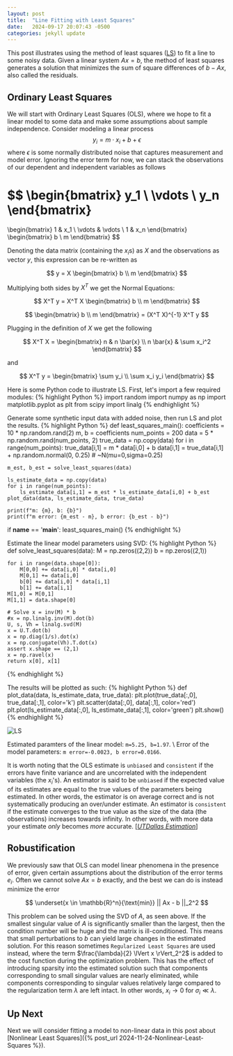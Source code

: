 ```yaml
---
layout: post
title:  "Line Fitting with Least Squares"
date:   2024-09-17 20:07:43 -0500
categories: jekyll update
---
```


This post illustrates using the method of least squares ([LS][ls-gtech]) to fit a line to some noisy data.
Given a linear system $Ax = b$, the method of least squares generates a solution that minimizes the sum of square differences of $b - Ax$, also called the residuals.

## Ordinary Least Squares

We will start with Ordinary Least Squares (OLS), where we hope to fit a linear model to some data and make some assumptions about sample independence. Consider modeling a linear process 
$$ y_i = m \cdot x_i + b + \epsilon $$
where $\epsilon$ is some normally distributed noise that captures measurement and model error.
Ignoring the error term for now, we can stack the observations of our dependent and independent variables as follows

$$
\begin{bmatrix}
y_1 \\
\vdots \\
y_n
\end{bmatrix}
= 
\begin{bmatrix}
1 & x_1 \\
\vdots & \vdots \\
1 & x_n
\end{bmatrix}
\begin{bmatrix}
b \\
m
\end{bmatrix}
$$

Denoting the data matrix (containing the $x_i$s) as $X$ and the observations as vector $y$, this expression can be re-written as

$$ 
y = X
\begin{bmatrix}
b \\
m
\end{bmatrix}
$$

Multiplying both sides by $X^T$ we get the Normal Equations:

$$ 
X^T y = X^T X
\begin{bmatrix}
b \\
m
\end{bmatrix}
$$

$$ 
\begin{bmatrix}
b \\
m
\end{bmatrix}
 = (X^T X)^{-1} X^T y
$$

Plugging in the definition of $X$ we get the following 

$$
X^T X = 
\begin{bmatrix}
n & n \bar{x} \\
n \bar{x} & \sum x_i^2
\end{bmatrix}
$$

and 

$$
X^T y = 
\begin{bmatrix}
\sum y_i \\
\sum x_i y_i
\end{bmatrix}
$$

Here is some Python code to illustrate LS. First, let's import a few required modules:
{% highlight Python %}
import random
import numpy as np
import matplotlib.pyplot as plt
from scipy import linalg
{% endhighlight %}

Generate some synthetic input data with added noise, then run LS and plot the results.
{% highlight Python %}
def least_squares_main():
    coefficients = 10 * np.random.rand(2)
    m, b = coefficients
    num_points = 200
    data = 5 * np.random.rand(num_points, 2)
    true_data = np.copy(data)
    for i in range(num_points):
        true_data[i,1] = m * data[i,0] + b 
        data[i,1] = true_data[i,1] + np.random.normal(0, 0.25) # ~N(mu=0,sigma=0.25)

    m_est, b_est = solve_least_squares(data)   
    
    ls_estimate_data = np.copy(data)
    for i in range(num_points):
        ls_estimate_data[i,1] = m_est * ls_estimate_data[i,0] + b_est  
    plot_data(data, ls_estimate_data, true_data)

    print(f"m: {m}, b: {b}")
    print(f"m error: {m_est - m}, b error: {b_est - b}")

if __name__ == '__main__':
    least_squares_main()
{% endhighlight %}

Estimate the linear model parameters using SVD:
{% highlight Python %}
def solve_least_squares(data):
    M = np.zeros((2,2))
    b = np.zeros((2,1))
   
    for i in range(data.shape[0]):
        M[0,0] += data[i,0] * data[i,0]
        M[0,1] += data[i,0]
        b[0] += data[i,0] * data[i,1]
        b[1] += data[i,1]
    M[1,0] = M[0,1]
    M[1,1] = data.shape[0]

    # Solve x = inv(M) * b
    #x = np.linalg.inv(M).dot(b)
    U, s, Vh = linalg.svd(M)
    x = U.T.dot(b)
    x = np.diag(1/s).dot(x)
    x = np.conjugate(Vh).T.dot(x)
    assert x.shape == (2,1)
    x = np.ravel(x)
    return x[0], x[1]
{% endhighlight %}

The results will be plotted as such:
{% highlight Python %}
def plot_data(data, ls_estimate_data, true_data):
    plt.plot(true_data[:,0], true_data[:,1], color='k')
    plt.scatter(data[:,0], data[:,1], color='red')
    plt.plot(ls_estimate_data[:,0], ls_estimate_data[:,1], color='green')
    plt.show()
{% endhighlight %}

![LS](/images/LS_simulation.png)

Estimated paramters of the linear model: `m=5.25, b=1.97`. \\
Error of the model parameters: `m error=-0.0023, b error=0.0166`.

It is worth noting that the OLS estimate is `unbiased` and `consistent` if the errors have finite variance and are uncorrelated with the independent variables (the $x_i$'s). An estimator is said to be `unbiased` if the expected value of its estimates are equal to the true values of the parameters being estimated. In other words, the estimator is on average correct and is not systematically producing an over/under estimate. An estimator is `consistent` if the estimate converges to the true value as the size of the data (the observations) increases towards infinity. In other words, with more data your estimate *only* becomes *more* accurate. [<cite>[UTDallas Estimation][1]</cite>]

## Robustification
We previously saw that OLS can model linear phenomena in the presence of error, given certain assumptions about the distribution of the error terms $e_i$. Often we cannot solve $Ax=b$ exactly, and the best we can do is instead minimize the error

$$
\underset{x \in \mathbb{R}^n}{\text{min}} || Ax - b ||_2^2
$$

This problem can be solved using the SVD of $A$, as seen above. If the smallest singular value of $A$ is significantly smaller than the largest, then the condition number will be huge and the matrix is ill-conditioned. This means that small perturbations to $b$ can yield large changes in the estimated solution. For this reason sometimes `Regularized Least Squares` are used instead, where the term $\frac{\lambda}{2} \lVert x \rVert_2^2$ is added to the cost function during the optimization problem. This has the effect of introducing sparsity into the estimated solution such that components corresponding to small singular values are nearly eliminated, while components corresponding to singular values relatively large compared to the regularization term $\lambda$ are left intact. In other words, $x_i \rightarrow 0$ for $\sigma_i \ll \lambda$.

## Up Next

Next we will consider fitting a model to non-linear data in this post about [Nonlinear Least Squares]({% post_url 2024-11-24-Nonlinear-Least-Squares %}).

[ls-gtech]: https://textbooks.math.gatech.edu/ila/least-squares.html
[1]: https://personal.utdallas.edu/~scniu/OPRE-6301/documents/Estimation.pdf
